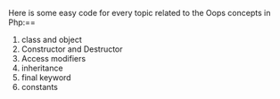 Here is some easy code for every topic related to the Oops concepts in Php:==
1. class and object
2. Constructor and Destructor
3. Access modifiers
4. inheritance
5. final keyword
6. constants
